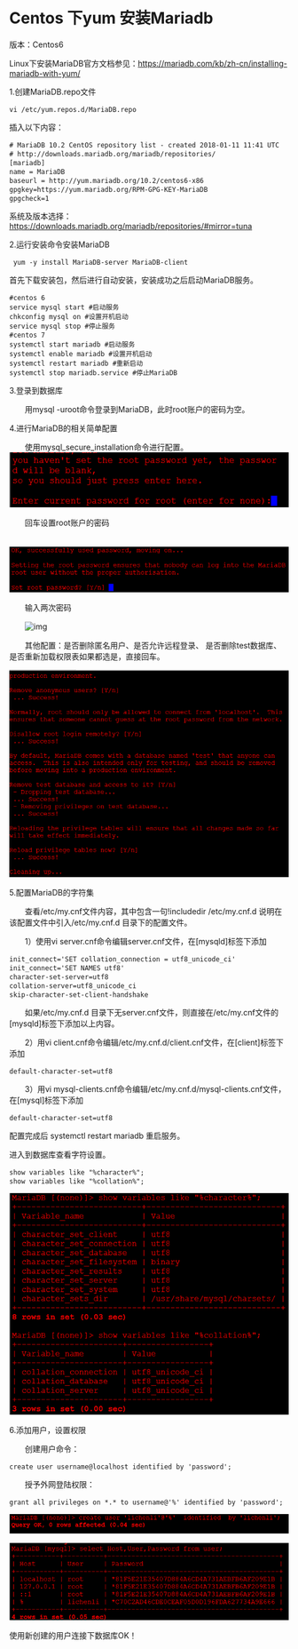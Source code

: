 # Centos 下yum 安装Mariadb

版本：Centos6

Linux下安装MariaDB官方文档参见：<https://mariadb.com/kb/zh-cn/installing-mariadb-with-yum/>

1.创建MariaDB.repo文件

```shell
vi /etc/yum.repos.d/MariaDB.repo
```

插入以下内容：

```shell
# MariaDB 10.2 CentOS repository list - created 2018-01-11 11:41 UTC
# http://downloads.mariadb.org/mariadb/repositories/
[mariadb]
name = MariaDB
baseurl = http://yum.mariadb.org/10.2/centos6-x86
gpgkey=https://yum.mariadb.org/RPM-GPG-KEY-MariaDB
gpgcheck=1
```

系统及版本选择：<https://downloads.mariadb.org/mariadb/repositories/#mirror=tuna>

2.运行安装命令安装MariaDB

```shell
 yum -y install MariaDB-server MariaDB-client
```

首先下载安装包，然后进行自动安装，安装成功之后启动MariaDB服务。

```shell
#centos 6
service mysql start #启动服务
chkconfig mysql on #设置开机启动
service mysql stop #停止服务
#centos 7
systemctl start mariadb #启动服务
systemctl enable mariadb #设置开机启动
systemctl restart mariadb #重新启动
systemctl stop mariadb.service #停止MariaDB
```

3.登录到数据库

　　用mysql -uroot命令登录到MariaDB，此时root账户的密码为空。

4.进行MariaDB的相关简单配置

　　使用mysql_secure_installation命令进行配置。　　![img](../imgs/mysql_secure_installation.png)

　　回车设置root账户的密码

　　![img](../imgs/311068-20160811164806840-1919620792.png)

　　输入两次密码

　　![img](https://../imgs/311068-20160811164828887-701337546.png)

　　其他配置：是否删除匿名用户、是否允许远程登录、 是否删除test数据库、是否重新加载权限表如果都选是，直接回车。

![img](../imgs/311068-20160811165009106-1129323863.png)

5.配置MariaDB的字符集

　　查看/etc/my.cnf文件内容，其中包含一句!includedir /etc/my.cnf.d 说明在该配置文件中引入/etc/my.cnf.d 目录下的配置文件。

　　1）使用vi server.cnf命令编辑server.cnf文件，在[mysqld]标签下添加

```shell
init_connect='SET collation_connection = utf8_unicode_ci'
init_connect='SET NAMES utf8'
character-set-server=utf8
collation-server=utf8_unicode_ci
skip-character-set-client-handshake
```



　　如果/etc/my.cnf.d 目录下无server.cnf文件，则直接在/etc/my.cnf文件的[mysqld]标签下添加以上内容。

　　2）用vi  client.cnf命令编辑/etc/my.cnf.d/client.cnf文件，在[client]标签下添加

```shell
default-character-set=utf8
```

　　3）用vi  mysql-clients.cnf命令编辑/etc/my.cnf.d/mysql-clients.cnf文件，在[mysql]标签下添加

```shell
default-character-set=utf8
```

配置完成后 systemctl restart mariadb 重启服务。

进入到数据库查看字符设置。

```
show variables like "%character%";
show variables like "%collation%";
```

![img](../imgs/311068-20160811170735918-1033876775.png)



6.添加用户，设置权限

　　创建用户命令：

```shell
create user username@localhost identified by 'password';
```

　　授予外网登陆权限：

```shell
grant all privileges on *.* to username@'%' identified by 'password';
```



![img](../imgs/311068-20160811170945699-729735477.png)

![img](../imgs/311068-20160811170954418-1990817010.png)

使用新创建的用户连接下数据库OK！
